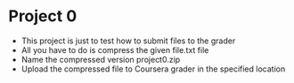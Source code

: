 # Project 0
* This project is just to test how to submit files to the grader
* All you have to do is compress the given file.txt file
* Name the compressed version project0.zip
* Upload the compressed file to Coursera grader in the specified location